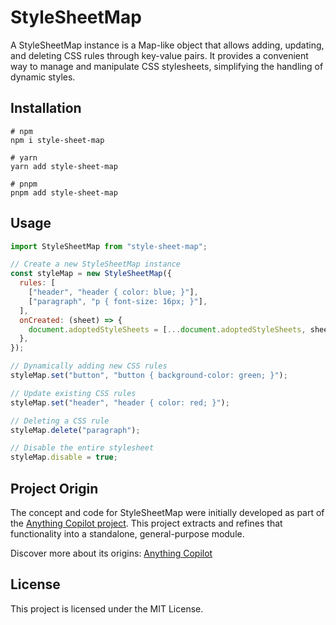 # StyleSheetMap

A StyleSheetMap instance is a Map-like object that allows adding, updating, and deleting CSS rules through key-value pairs. It provides a convenient way to manage and manipulate CSS stylesheets, simplifying the handling of dynamic styles.

## Installation

```shell
# npm
npm i style-sheet-map

# yarn
yarn add style-sheet-map

# pnpm
pnpm add style-sheet-map
```

## Usage

```javascript
import StyleSheetMap from "style-sheet-map";

// Create a new StyleSheetMap instance
const styleMap = new StyleSheetMap({
  rules: [
    ["header", "header { color: blue; }"],
    ["paragraph", "p { font-size: 16px; }"],
  ],
  onCreated: (sheet) => {
    document.adoptedStyleSheets = [...document.adoptedStyleSheets, sheet];
  },
});

// Dynamically adding new CSS rules
styleMap.set("button", "button { background-color: green; }");

// Update existing CSS rules
styleMap.set("header", "header { color: red; }");

// Deleting a CSS rule
styleMap.delete("paragraph");

// Disable the entire stylesheet
styleMap.disable = true;
```

## Project Origin

The concept and code for StyleSheetMap were initially developed as part of the [Anything Copilot project](https://github.com/baotlake/anything-copilot). This project extracts and refines that functionality into a standalone, general-purpose module.

Discover more about its origins: [Anything Copilot](https://ziziyi.com/anything-copilot)

## License

This project is licensed under the MIT License.
